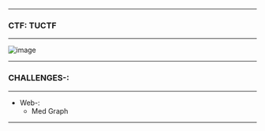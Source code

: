 ------------

### CTF: TUCTF

------------

![image](https://github.com/user-attachments/assets/0103e628-3780-459b-9e5f-7ed118289138)

------------

### CHALLENGES-:

------------

- Web-:
  - Med Graph

------------


